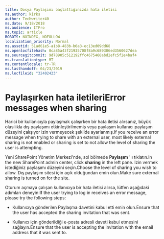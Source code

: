 ```yaml
---
title: Dosya Paylaşımı başlattığınızda hata iletisi
ms.author: kirks
author: Techwriter40
ms.date: 9/18/2018
ms.audience: ITPro
ms.topic: article
ROBOTS: NOINDEX, NOFOLLOW
localization_priority: Normal
ms.assetid: 51ad61e5-a1b8-483b-b6a3-ec13ed09dd68
ms.openlocfilehash: 0ca85a43f21935708f8a9c689306ed3560627dea
ms.sourcegitcommit: 9d78905c512192ffc4675468abd2efc5f2e4baf4
ms.translationtype: MT
ms.contentlocale: tr-TR
ms.lasthandoff: 04/23/2019
ms.locfileid: "32402423"
---
```

# <a name="error-messages-when-sharing"></a><span data-ttu-id="548a3-102">Paylaşırken hata iletileri</span><span class="sxs-lookup"><span data-stu-id="548a3-102">Error messages when sharing</span></span>

<span data-ttu-id="548a3-103">Harici bir kullanıcıyla paylaşmak çalışırken bir hata iletisi alırsanız, büyük olasılıkla dış paylaşımı etkinleştirilmemiş veya paylaşım kullanıcı paylaşım düzeyini çalışıyor izin vermeyecek şekilde ayarlanmış.</span><span class="sxs-lookup"><span data-stu-id="548a3-103">If you receive an error message when trying to share with an external user, most likely external sharing is not enabled or sharing is set to not allow the level of sharing the user is attempting.</span></span>
  
<span data-ttu-id="548a3-104">Yeni SharePoint Yönetim Merkezi'nde, sol bölmede **Paylaşım** ' ı tıklatın.</span><span class="sxs-lookup"><span data-stu-id="548a3-104">In the  new SharePoint admin center, click **sharing** in the left pane.</span></span> <span data-ttu-id="548a3-105">İzin vermek istediğiniz paylaşımı düzeyini seçin.</span><span class="sxs-lookup"><span data-stu-id="548a3-105">Choose the level of sharing you wish to allow.</span></span> <span data-ttu-id="548a3-106">Dış paylaşım sitesi için açık olduğundan emin olun.</span><span class="sxs-lookup"><span data-stu-id="548a3-106">Make sure external sharing is turned on for the site.</span></span> 
  
<span data-ttu-id="548a3-107">Oturum açmaya çalışan kullanıcıya bir hata iletisi alırsa, lütfen aşağıdaki adımları deneyin:</span><span class="sxs-lookup"><span data-stu-id="548a3-107">If the user trying to log in receives an error message, please try the following steps:</span></span>
  
- <span data-ttu-id="548a3-108">Kullanıcıya gönderilen Paylaşma davetini kabul etti emin olun.</span><span class="sxs-lookup"><span data-stu-id="548a3-108">Ensure that the user has accepted the sharing invitation that was sent.</span></span>
    
- <span data-ttu-id="548a3-109">Kullanıcı için gönderildiği e-posta adresli daveti kabul etmesini sağlayın.</span><span class="sxs-lookup"><span data-stu-id="548a3-109">Ensure that the user is accepting the invitation with the email address that it was sent to.</span></span>
    

